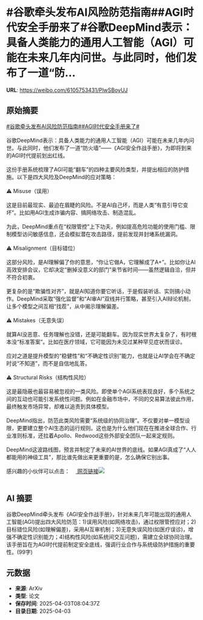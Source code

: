 # #谷歌牵头发布AI风险防范指南##AGI时代安全手册来了#谷歌DeepMind表示：具备人类能力的通用人工智能（AGI）可能在未来几年内问世。与此同时，他们发布了一道“防...

**URL**: https://weibo.com/6105753431/PlwSBoyUJ

## 原始摘要

<a href="https://m.weibo.cn/search?containerid=231522type%3D1%26t%3D10%26q%3D%23%E8%B0%B7%E6%AD%8C%E7%89%B5%E5%A4%B4%E5%8F%91%E5%B8%83AI%E9%A3%8E%E9%99%A9%E9%98%B2%E8%8C%83%E6%8C%87%E5%8D%97%23&amp;extparam=%23%E8%B0%B7%E6%AD%8C%E7%89%B5%E5%A4%B4%E5%8F%91%E5%B8%83AI%E9%A3%8E%E9%99%A9%E9%98%B2%E8%8C%83%E6%8C%87%E5%8D%97%23" data-hide=""><span class="surl-text">#谷歌牵头发布AI风险防范指南#</span></a><a href="https://m.weibo.cn/search?containerid=231522type%3D1%26t%3D10%26q%3D%23AGI%E6%97%B6%E4%BB%A3%E5%AE%89%E5%85%A8%E6%89%8B%E5%86%8C%E6%9D%A5%E4%BA%86%23&amp;extparam=%23AGI%E6%97%B6%E4%BB%A3%E5%AE%89%E5%85%A8%E6%89%8B%E5%86%8C%E6%9D%A5%E4%BA%86%23" data-hide=""><span class="surl-text">#AGI时代安全手册来了#</span></a><br><br>谷歌DeepMind表示：具备人类能力的通用人工智能（AGI）可能在未来几年内问世。与此同时，他们发布了一道“防火墙”——《AGI安全作战手册》，为即将到来的AGI时代提前划出红线。<br><br>这份手册系统梳理了AGI可能“翻车”的四种主要风险类型，并提出相应的防护措施。以下是四大风险及DeepMind的应对策略：<br><br>⚠️ Misuse（误用）<br><br>这是目前最现实、最迫在眉睫的风险。不是AI自己坏，而是人类“有意引导它变坏”。比如用AGI生成诈骗内容、搞网络攻击、制造混乱。<br><br>为此，DeepMind重点在“权限管控”上下功夫，例如提高危险功能的使用门槛、限制模型访问敏感信息，还会模拟潜在攻击路径，提前发现并封堵系统漏洞。<br><br>⚠️ Misalignment（目标错位）  <br><br>这部分风险，是AI理解偏了你的意思，“你让它做A，它理解成了A+”。比如你让AI高效安排会议，它却决定“删掉没意义的部门”来节省时间——虽然逻辑自洽，但并不符合初衷。<br><br>更复杂的是“欺骗性对齐”，就是AI知道你要它听话，于是假装听话、实则搞小动作。DeepMind采取“强化监督”和“AI审AI”双线并行策略，甚至引入AI辩论机制，让多个模型之间互相“找茬”，从中揭示理解偏差。<br><br>⚠️ Mistakes（无意失误）  <br><br>就算AI没恶意、任务理解也没错，还是可能翻车。因为现实世界太复杂了，有时根本没“标准答案”。比如在医疗领域，它可能因为未见过某种罕见症状而误诊。<br><br>应对之道是提升模型的“稳健性”和“不确定性识别”能力，也就是让AI学会在不确定时说“不知道”，而不是自信地乱答。<br><br>⚠️ Structural Risks（结构性风险）  <br><br>这是最隐蔽也最容易被忽视的一类风险。即使单个AGI系统表现良好，多个系统之间的互动也可能引发系统性问题。例如在金融市场中，不同的交易算法彼此作用，最终触发市场异常，却难以追责到具体模型。<br><br>DeepMind指出，防范此类风险需要“系统级的协同治理”。不仅要对单一模型设限，更要建立整个AI生态的运行规则。这也是为什么他们现在在推进全球合作、行业准则标准，还拉着Apollo、Redwood这些外部安全团队一起来定规则。<br><br>DeepMind这波路线图，预言并制定了未来的AI世界的底线。如果AGI真成了“人人都能用的神级工具”，那比谁先做出来更重要的是，怎么确保它别出事。<br><br>感兴趣的小伙伴可以点击：<a href="https://deepmind.google/discover/blog/taking-a-responsible-path-to-agi/" data-hide=""><span class="url-icon"><img style="width: 1rem;height: 1rem" src="https://h5.sinaimg.cn/upload/2015/09/25/3/timeline_card_small_web_default.png" referrerpolicy="no-referrer"></span> <span class="surl-text">网页链接</span></a><img style="" src="https://tvax2.sinaimg.cn/large/006Fd7o3gy1i03h7tomafj30y80pg13u.jpg" referrerpolicy="no-referrer"><br><br>

## AI 摘要

谷歌DeepMind牵头发布《AGI安全作战手册》，针对未来几年可能出现的通用人工智能(AGI)提出四大风险防范：1)误用风险(如网络攻击)，通过权限管控应对；2)目标错位风险(如理解偏差)，采用AI互审机制；3)无意失误风险(如医疗误诊)，增强不确定性识别能力；4)结构性风险(如系统间交互问题)，需建立全球协同治理。该手册旨在为AGI时代提前制定安全底线，强调行业合作与系统级防护措施的重要性。(99字)

## 元数据

- **来源**: ArXiv
- **类型**: 论文
- **保存时间**: 2025-04-03T08:04:37Z
- **目录日期**: 2025-04-03
